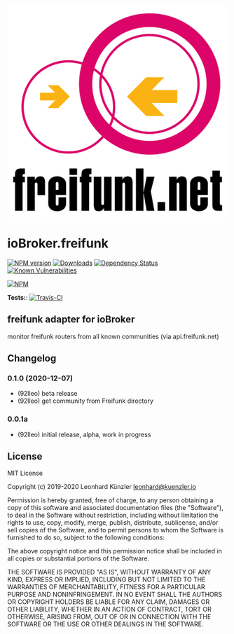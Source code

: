 ![Logo](admin/freifunk.png)
# ioBroker.freifunk

[![NPM version](http://img.shields.io/npm/v/iobroker.freifunk.svg)](https://www.npmjs.com/package/iobroker.freifunk)
[![Downloads](https://img.shields.io/npm/dm/iobroker.freifunk.svg)](https://www.npmjs.com/package/iobroker.freifunk)
[![Dependency Status](https://img.shields.io/david/92lleo/iobroker.freifunk.svg)](https://david-dm.org/92lleo/iobroker.freifunk)
[![Known Vulnerabilities](https://snyk.io/test/github/92lleo/ioBroker.freifunk/badge.svg)](https://snyk.io/test/github/92lleo/ioBroker.freifunk)

[![NPM](https://nodei.co/npm/iobroker.freifunk.png?downloads=true)](https://nodei.co/npm/iobroker.freifunk/)

**Tests:**: [![Travis-CI](http://img.shields.io/travis/92lleo/ioBroker.freifunk/master.svg)](https://travis-ci.org/92lleo/ioBroker.freifunk)

## freifunk adapter for ioBroker

monitor freifunk routers from all known communities (via api.freifunk.net)

## Changelog

### 0.1.0 (2020-12-07)
* (92lleo) beta release
* (92lleo) get community from Freifunk directory

### 0.0.1a
* (92lleo) initial release, alpha, work in progress

## License
MIT License

Copyright (c) 2019-2020 Leonhard Künzler <leonhard@kuenzler.io>

Permission is hereby granted, free of charge, to any person obtaining a copy
of this software and associated documentation files (the "Software"), to deal
in the Software without restriction, including without limitation the rights
to use, copy, modify, merge, publish, distribute, sublicense, and/or sell
copies of the Software, and to permit persons to whom the Software is
furnished to do so, subject to the following conditions:

The above copyright notice and this permission notice shall be included in all
copies or substantial portions of the Software.

THE SOFTWARE IS PROVIDED "AS IS", WITHOUT WARRANTY OF ANY KIND, EXPRESS OR
IMPLIED, INCLUDING BUT NOT LIMITED TO THE WARRANTIES OF MERCHANTABILITY,
FITNESS FOR A PARTICULAR PURPOSE AND NONINFRINGEMENT. IN NO EVENT SHALL THE
AUTHORS OR COPYRIGHT HOLDERS BE LIABLE FOR ANY CLAIM, DAMAGES OR OTHER
LIABILITY, WHETHER IN AN ACTION OF CONTRACT, TORT OR OTHERWISE, ARISING FROM,
OUT OF OR IN CONNECTION WITH THE SOFTWARE OR THE USE OR OTHER DEALINGS IN THE
SOFTWARE.
